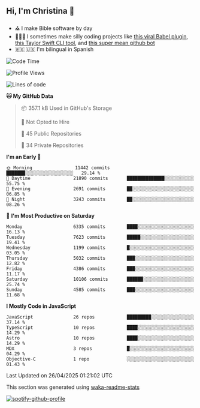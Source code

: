 ## Hi, I'm Christina 👋

- ⛪️ I make Bible software by day
- 👩🏼‍💻 I sometimes make silly coding projects like [this viral Babel plugin](https://www.instagram.com/reel/Cxvwz76vBus/), [this Taylor Swift CLI tool](https://github.com/christina-de-martinez/swift-commits), and [this super mean github bot](https://github.com/christina-de-martinez/roast-my-code)
- 🇪🇸 🇺🇸 I'm bilingual in Spanish

<!--START_SECTION:waka-->
![Code Time](http://img.shields.io/badge/Code%20Time-163%20hrs%2030%20mins-blue)

![Profile Views](http://img.shields.io/badge/Profile%20Views-8-blue)

![Lines of code](https://img.shields.io/badge/From%20Hello%20World%20I%27ve%20Written-24.9%20million%20lines%20of%20code-blue)

**🐱 My GitHub Data** 

> 📦 357.1 kB Used in GitHub's Storage 
 > 
> 🚫 Not Opted to Hire
 > 
> 📜 45 Public Repositories 
 > 
> 🔑 34 Private Repositories 
 > 
**I'm an Early 🐤** 

```text
🌞 Morning                11442 commits       ███████░░░░░░░░░░░░░░░░░░   29.14 % 
🌆 Daytime                21890 commits       ██████████████░░░░░░░░░░░   55.75 % 
🌃 Evening                2691 commits        ██░░░░░░░░░░░░░░░░░░░░░░░   06.85 % 
🌙 Night                  3243 commits        ██░░░░░░░░░░░░░░░░░░░░░░░   08.26 % 
```
📅 **I'm Most Productive on Saturday** 

```text
Monday                   6335 commits        ████░░░░░░░░░░░░░░░░░░░░░   16.13 % 
Tuesday                  7623 commits        █████░░░░░░░░░░░░░░░░░░░░   19.41 % 
Wednesday                1199 commits        █░░░░░░░░░░░░░░░░░░░░░░░░   03.05 % 
Thursday                 5032 commits        ███░░░░░░░░░░░░░░░░░░░░░░   12.82 % 
Friday                   4386 commits        ███░░░░░░░░░░░░░░░░░░░░░░   11.17 % 
Saturday                 10106 commits       ██████░░░░░░░░░░░░░░░░░░░   25.74 % 
Sunday                   4585 commits        ███░░░░░░░░░░░░░░░░░░░░░░   11.68 % 
```


**I Mostly Code in JavaScript** 

```text
JavaScript               26 repos            █████████░░░░░░░░░░░░░░░░   37.14 % 
TypeScript               10 repos            ████░░░░░░░░░░░░░░░░░░░░░   14.29 % 
Astro                    10 repos            ████░░░░░░░░░░░░░░░░░░░░░   14.29 % 
MDX                      3 repos             █░░░░░░░░░░░░░░░░░░░░░░░░   04.29 % 
Objective-C              1 repo              ░░░░░░░░░░░░░░░░░░░░░░░░░   01.43 % 
```




 Last Updated on 26/04/2025 01:21:02 UTC
<!--END_SECTION:waka-->

This section was generated using [waka-readme-stats](https://github.com/anmol098/waka-readme-stats)

[![spotify-github-profile](https://spotify-github-profile.kittinanx.com/api/view?uid=1228436873&cover_image=true&theme=default&show_offline=false&background_color=121212&interchange=false&bar_color=53b14f&bar_color_cover=false)](https://spotify-github-profile.kittinanx.com/api/view?uid=1228436873&redirect=true)